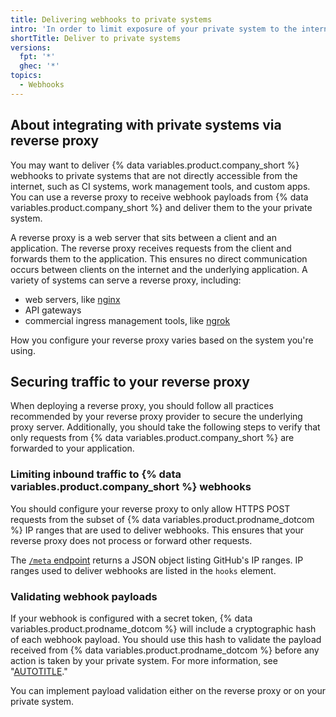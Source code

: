 ```yaml
---
title: Delivering webhooks to private systems
intro: 'In order to limit exposure of your private system to the internet, you can use a reverse proxy to forward webhooks from {% data variables.product.company_short %} to your private system.'
shortTitle: Deliver to private systems
versions:
  fpt: '*'
  ghec: '*'
topics:
  - Webhooks
---
```

## About integrating with private systems via reverse proxy

You may want to deliver {% data variables.product.company_short %} webhooks to private systems that are not directly accessible from the internet, such as CI systems, work management tools, and custom apps. You can use a reverse proxy to receive webhook payloads from {% data variables.product.company_short %} and deliver them to the your private system.

A reverse proxy is a web server that sits between a client and an application. The reverse proxy receives requests from the client and forwards them to the application. This ensures no direct communication occurs between clients on the internet and the underlying application. A variety of systems can serve a reverse proxy, including:

- web servers, like [nginx](https://docs.nginx.com/nginx/admin-guide/web-server/reverse-proxy/)
- API gateways
- commercial ingress management tools, like [ngrok](https://ngrok.com/partners/github)

How you configure your reverse proxy varies based on the system you're using.

## Securing traffic to your reverse proxy

When deploying a reverse proxy, you should follow all practices recommended by your reverse proxy provider to secure the underlying proxy server. Additionally, you should take the following steps to verify that only requests from {% data variables.product.company_short %} are forwarded to your application.

### Limiting inbound traffic to {% data variables.product.company_short %} webhooks

You should configure your reverse proxy to only allow HTTPS POST requests from the subset of {% data variables.product.prodname_dotcom %} IP ranges that are used to deliver webhooks. This ensures that your reverse proxy does not process or forward other requests.

The [`/meta` endpoint](/rest/meta#get-github-meta-information) returns a JSON object listing GitHub's IP ranges. IP ranges used to deliver webhooks are listed in the `hooks` element.

### Validating webhook payloads

If your webhook is configured with a secret token, {% data variables.product.prodname_dotcom %} will include a cryptographic hash of each webhook payload. You should use this hash to validate the payload received from {% data variables.product.prodname_dotcom %} before any action is taken by your private system. For more information, see "[AUTOTITLE](/webhooks-and-events/webhooks/securing-your-webhooks)."

You can implement payload validation either on the reverse proxy or on your private system.
